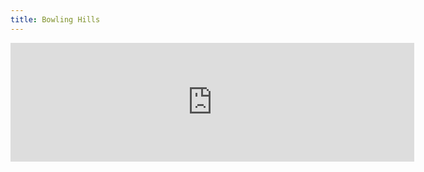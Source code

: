 ```yaml
---
title: Bowling Hills
---
```


<div>
    <iframe src="https://store.steampowered.com/widget/2125190/?utm_source=fps-website" frameborder="0" width="646"
        height="190"></iframe>
</div>
